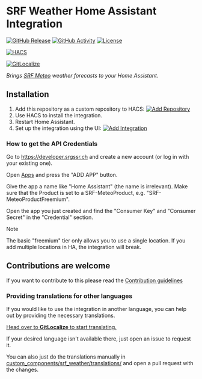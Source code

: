 # SRF Weather Home Assistant Integration

[![GitHub Release](https://img.shields.io/github/release/siku2/hass-srf-weather.svg?style=for-the-badge)](https://github.com/siku2/hass-srf-weather/releases)
[![GitHub Activity](https://img.shields.io/github/commit-activity/y/siku2/hass-srf-weather.svg?style=for-the-badge)](https://github.com/siku2/hass-srf-weather/commits/main)
[![License](https://img.shields.io/github/license/siku2/hass-srf-weather.svg?style=for-the-badge)](LICENSE)

[![HACS](https://img.shields.io/badge/HACS-Custom-orange.svg?style=for-the-badge)](https://hacs.xyz/docs/faq/custom_repositories)

[![GitLocalize](https://gitlocalize.com/repo/8877/whole_project/badge.svg)](https://gitlocalize.com/repo/8877/whole_project?utm_source=badge)

_Brings [SRF Meteo](https://www.srf.ch/meteo) weather forecasts to your Home Assistant._

## Installation

1. Add this repository as a custom repository to HACS: [![Add Repository](https://my.home-assistant.io/badges/hacs_repository.svg)](https://my.home-assistant.io/redirect/hacs_repository/?owner=siku2&repository=hass-srf-weather&category=integration)
2. Use HACS to install the integration.
3. Restart Home Assistant.
4. Set up the integration using the UI: [![Add Integration](https://my.home-assistant.io/badges/config_flow_start.svg)](https://my.home-assistant.io/redirect/config_flow_start/?domain=srf_weather)

### How to get the API Credentials

Go to <https://developer.srgssr.ch> and create a new account (or log in with your existing one).

Open [Apps](https://developer.srgssr.ch/user/apps) and press the "ADD APP" button.

Give the app a name like "Home Assistant" (the name is irrelevant).
Make sure that the Product is set to a SRF-MeteoProduct, e.g. "SRF-MeteoProductFreemium".

Open the app you just created and find the "Consumer Key" and "Consumer Secret" in the "Credential" section.

> [!NOTE]
> The basic "freemium" tier only allows you to use a single location.
> If you add multiple locations in HA, the integration will break.

## Contributions are welcome

If you want to contribute to this please read the [Contribution guidelines](CONTRIBUTING.md)

### Providing translations for other languages

If you would like to use the integration in another language, you can help out by providing the necessary translations.

[Head over to **GitLocalize** to start translating.](https://gitlocalize.com/repo/8877)

If your desired language isn't available there, just open an issue to request it.

You can also just do the translations manually in [custom_components/srf_weather/translations/](./custom_components/srf_weather/translations/) and open a pull request with the changes.
